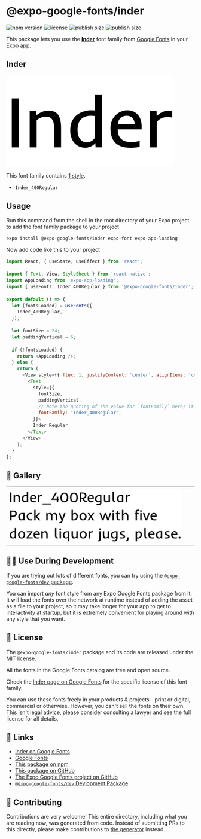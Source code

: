 # @expo-google-fonts/inder

![npm version](https://flat.badgen.net/npm/v/@expo-google-fonts/inder)
![license](https://flat.badgen.net/github/license/expo/google-fonts)
![publish size](https://flat.badgen.net/packagephobia/install/@expo-google-fonts/inder)
![publish size](https://flat.badgen.net/packagephobia/publish/@expo-google-fonts/inder)

This package lets you use the [**Inder**](https://fonts.google.com/specimen/Inder) font family from [Google Fonts](https://fonts.google.com/) in your Expo app.

## Inder

![Inder](./font-family.png)

This font family contains [1 style](#-gallery).

- `Inder_400Regular`

## Usage

Run this command from the shell in the root directory of your Expo project to add the font family package to your project
```sh
expo install @expo-google-fonts/inder expo-font expo-app-loading
```

Now add code like this to your project
```js
import React, { useState, useEffect } from 'react';

import { Text, View, StyleSheet } from 'react-native';
import AppLoading from 'expo-app-loading';
import { useFonts, Inder_400Regular } from '@expo-google-fonts/inder';

export default () => {
  let [fontsLoaded] = useFonts({
    Inder_400Regular,
  });

  let fontSize = 24;
  let paddingVertical = 6;

  if (!fontsLoaded) {
    return <AppLoading />;
  } else {
    return (
      <View style={{ flex: 1, justifyContent: 'center', alignItems: 'center' }}>
        <Text
          style={{
            fontSize,
            paddingVertical,
            // Note the quoting of the value for `fontFamily` here; it expects a string!
            fontFamily: 'Inder_400Regular',
          }}>
          Inder Regular
        </Text>
      </View>
    );
  }
};

```

## 🔡 Gallery


||||
|-|-|-|
|![Inder_400Regular](./Inder_400Regular.ttf.png)||||


## 👩‍💻 Use During Development

If you are trying out lots of different fonts, you can try using the [`@expo-google-fonts/dev` package](https://github.com/expo/google-fonts/tree/master/font-packages/dev#readme).

You can import *any* font style from any Expo Google Fonts package from it. It will load the fonts
over the network at runtime instead of adding the asset as a file to your project, so it may take longer
for your app to get to interactivity at startup, but it is extremely convenient
for playing around with any style that you want.

## 📖 License

The `@expo-google-fonts/inder` package and its code are released under the MIT license.

All the fonts in the Google Fonts catalog are free and open source.

Check the [Inder page on Google Fonts](https://fonts.google.com/specimen/Inder) for the specific license of this font family.

You can use these fonts freely in your products & projects - print or digital, commercial or otherwise. However, you can't sell the fonts on their own. This isn't legal advice, please consider consulting a lawyer and see the full license for all details.

## 🔗 Links

- [Inder on Google Fonts](https://fonts.google.com/specimen/Inder)
- [Google Fonts](https://fonts.google.com/)
- [This package on npm](https://www.npmjs.com/package/@expo-google-fonts/inder)
- [This package on GitHub](https://github.com/expo/google-fonts/tree/master/font-packages/inder)
- [The Expo Google Fonts project on GitHub](https://github.com/expo/google-fonts)
- [`@expo-google-fonts/dev` Devlopment Package](https://github.com/expo/google-fonts/tree/master/font-packages/dev)

## 🤝 Contributing

Contributions are very welcome! This entire directory, including what you are reading now, was generated from code. Instead of submitting PRs to this directly, please make contributions to [the generator](https://github.com/expo/google-fonts/tree/master/packages/generator) instead.
